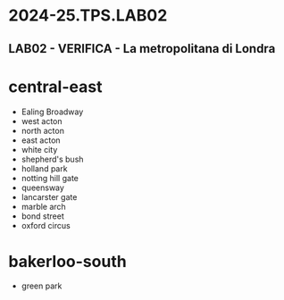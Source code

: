 # 2024-25.TPS.LAB02
## LAB02 - VERIFICA - La metropolitana di Londra
# central-east
- Ealing Broadway
- west acton
- north acton
- east acton
- white city
- shepherd's bush
- holland park
- notting hill gate
- queensway
- lancarster gate 
- marble arch
- bond street
- oxford circus
# bakerloo-south
- green park